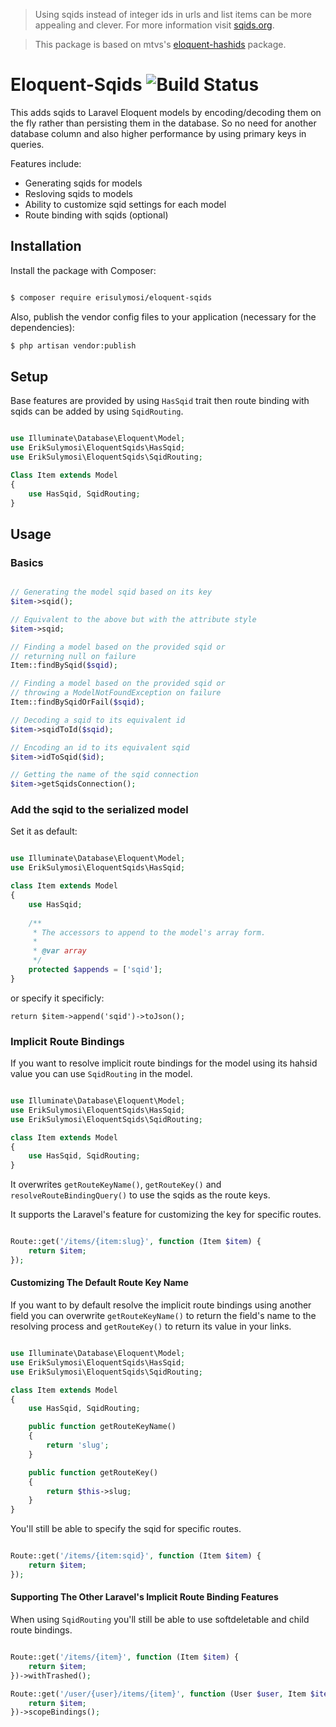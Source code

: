 > Using sqids instead of integer ids in urls and list items can be more
appealing and clever. For more information visit [sqids.org](https://sqids.org/).

> This package is based on mtvs's [eloquent-hashids](https://github.com/mtvs/eloquent-hashids) package.

# Eloquent-Sqids ![Build Status](https://github.com/eriksulymosi/eloquent-sqids/actions/workflows/build.yml/badge.svg)

This adds sqids to Laravel Eloquent models by encoding/decoding them on the fly
rather than persisting them in the database. So no need for another database column
and also higher performance by using primary keys in queries.

Features include:

* Generating sqids for models
* Resloving sqids to models
* Ability to customize sqid settings for each model
* Route binding with sqids (optional)

## Installation

Install the package with Composer:

```sh

$ composer require erisulymosi/eloquent-sqids

```

Also, publish the vendor config files to your application (necessary for the dependencies):

```sh
$ php artisan vendor:publish
```

## Setup

Base features are provided by using `HasSqid` trait then route binding with
sqids can be added by using `SqidRouting`.

```php

use Illuminate\Database\Eloquent\Model;
use ErikSulymosi\EloquentSqids\HasSqid;
use ErikSulymosi\EloquentSqids\SqidRouting;

Class Item extends Model
{
	use HasSqid, SqidRouting;
}

```

## Usage

### Basics

```php

// Generating the model sqid based on its key
$item->sqid();

// Equivalent to the above but with the attribute style
$item->sqid;

// Finding a model based on the provided sqid or
// returning null on failure
Item::findBySqid($sqid);

// Finding a model based on the provided sqid or
// throwing a ModelNotFoundException on failure
Item::findBySqidOrFail($sqid);

// Decoding a sqid to its equivalent id 
$item->sqidToId($sqid);

// Encoding an id to its equivalent sqid
$item->idToSqid($id);

// Getting the name of the sqid connection
$item->getSqidsConnection();

```

### Add the sqid to the serialized model

Set it as default:

```php

use Illuminate\Database\Eloquent\Model;
use ErikSulymosi\EloquentSqids\HasSqid;

class Item extends Model
{
    use HasSqid;
    
    /**
     * The accessors to append to the model's array form.
     *
     * @var array
     */
    protected $appends = ['sqid'];
}

```

or specify it specificly:

`return $item->append('sqid')->toJson();`


### Implicit Route Bindings

If you want to resolve implicit route bindings for the model using its hahsid
value you can use `SqidRouting` in the model.

```php

use Illuminate\Database\Eloquent\Model;
use ErikSulymosi\EloquentSqids\HasSqid;
use ErikSulymosi\EloquentSqids\SqidRouting;

class Item extends Model
{
    use HasSqid, SqidRouting;
}

```
It overwrites `getRouteKeyName()`, `getRouteKey()` and `resolveRouteBindingQuery()`
to use the sqids as the route keys.

It supports the Laravel's feature for customizing the key for specific routes.

```php

Route::get('/items/{item:slug}', function (Item $item) {
    return $item;
});

```

#### Customizing The Default Route Key Name

If you want to by default resolve the implicit route bindings using another 
field you can overwrite `getRouteKeyName()` to return the field's name to the
resolving process and `getRouteKey()` to return its value in your links.

```php

use Illuminate\Database\Eloquent\Model;
use ErikSulymosi\EloquentSqids\HasSqid;
use ErikSulymosi\EloquentSqids\SqidRouting;

class Item extends Model
{
    use HasSqid, SqidRouting;

    public function getRouteKeyName()
    {
        return 'slug';
    }

    public function getRouteKey()
    {
        return $this->slug;
    }
}

```

You'll still be able to specify the sqid for specific routes.

```php

Route::get('/items/{item:sqid}', function (Item $item) {
    return $item;
});

```

#### Supporting The Other Laravel's Implicit Route Binding Features

When using `SqidRouting` you'll still be able to use softdeletable and child
route bindings.

```php

Route::get('/items/{item}', function (Item $item) {
    return $item;
})->withTrashed();

Route::get('/user/{user}/items/{item}', function (User $user, Item $item) {
    return $item;
})->scopeBindings();

```

